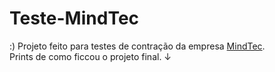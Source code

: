 # Teste-MindTec
:)
Projeto feito para testes de contração da empresa <a href="http://https://mindtec.com.br/">MindTec</a>.<br>
Prints de como ficcou o projeto final. ↓

[ ](https://github.com/Marcos1305/Teste-MindTec/blob/master/public/img/SS1.png)
[ ](https://github.com/Marcos1305/Teste-MindTec/blob/master/public/img/SS2.png)
[ ](https://github.com/Marcos1305/Teste-MindTec/blob/master/public/img/SS3.png)
